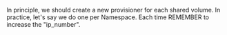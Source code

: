 In principle, we should create a new provisioner for each shared volume. 
In practice, let's say we do one per Namespace. 
Each time REMEMBER to increase the "ip_number".
